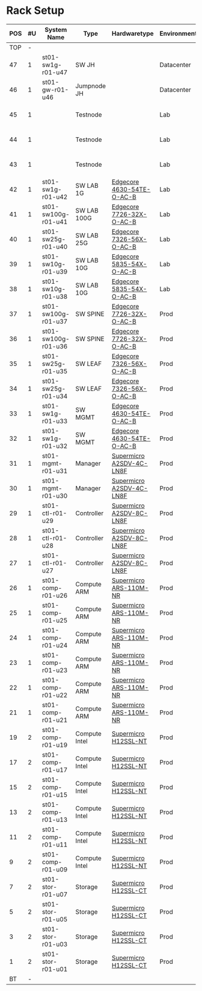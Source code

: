 # Rack Setup


| POS | #U |    System Name        |      Type      | Hardwaretype                                                        | Environment | Comments                         |
|-----|----|-----------------------|----------------|---------------------------------------------------------------------|-------------|----------------------------------|
| TOP | -  |                       |                |                                                                     |             |                                  |
| 47  | 1  | st01-sw1g-r01-u47     | SW JH          |                                                                     | Datacenter  | MGMT-Access for Lab              |
| 46  | 1  | st01-gw-r01-u46       | Jumpnode JH    |                                                                     | Datacenter  | Router, Jumphost, Serial Access  |
| 45  | 1  |                       | Testnode       |                                                                     | Lab         | planned, 2x1GBE, 2x25GBE         |
| 44  | 1  |                       | Testnode       |                                                                     | Lab         | planned, 2x1GBE, 2x25GBE         |
| 43  | 1  |                       | Testnode       |                                                                     | Lab         | planned, 2x1GBE, 2x25GBE         |
| 42  | 1  | st01-sw1g-r01-u42     | SW LAB 1G      | [Edgecore 4630-54TE-O-AC-B](./network/Edgecore_4630-54TE-O-AC-B.md) | Lab         |                                  |
| 41  | 1  | st01-sw100g-r01-u41   | SW LAB 100G    | [Edgecore 7726-32X-O-AC-B](./network/Edgecore_7726-32X-O-AC-B.md)   | Lab         |                                  |
| 40  | 1  | st01-sw25g-r01-u40    | SW LAB 25G     | [Edgecore 7326-56X-O-AC-B](./network/Edgecore_7326-56X-O-AC-B.md)   | Lab         |                                  |
| 39  | 1  | st01-sw10g-r01-u39    | SW LAB 10G     | [Edgecore 5835-54X-O-AC-B](./network/Edgecore_5835-54X-O-AC-B.md)   | Lab         |                                  |
| 38  | 1  | st01-sw10g-r01-u38    | SW LAB 10G     | [Edgecore 5835-54X-O-AC-B](./network/Edgecore_5835-54X-O-AC-B.md)   | Lab         |                                  |
| 37  | 1  | st01-sw100g-r01-u37   | SW SPINE       | [Edgecore 7726-32X-O-AC-B](./network/Edgecore_7726-32X-O-AC-B.md)   | Prod        |                                  |
| 36  | 1  | st01-sw100g-r01-u36   | SW SPINE       | [Edgecore 7726-32X-O-AC-B](./network/Edgecore_7726-32X-O-AC-B.md)   | Prod        |                                  |
| 35  | 1  | st01-sw25g-r01-u35    | SW LEAF        | [Edgecore 7326-56X-O-AC-B](./network/Edgecore_7326-56X-O-AC-B.md)   | Prod        |                                  |
| 34  | 1  | st01-sw25g-r01-u34    | SW LEAF        | [Edgecore 7326-56X-O-AC-B](./network/Edgecore_7326-56X-O-AC-B.md)   | Prod        |                                  |
| 33  | 1  | st01-sw1g-r01-u33     | SW MGMT        | [Edgecore 4630-54TE-O-AC-B](./network/Edgecore_4630-54TE-O-AC-B.md) | Prod        |                                  |
| 32  | 1  | st01-sw1g-r01-u32     | SW MGMT        | [Edgecore 4630-54TE-O-AC-B](./network/Edgecore_4630-54TE-O-AC-B.md) | Prod        |                                  |
| 31  | 1  | st01-mgmt-r01-u31     | Manager        | [Supermicro A2SDV-4C-LN8F](./servers/Supermicro_A2SDV-4C-LN8F.md)   | Prod        | OSISM Manager Node               |
| 30  | 1  | st01-mgmt-r01-u30     | Manager        | [Supermicro A2SDV-4C-LN8F](./servers/Supermicro_A2SDV-4C-LN8F.md)   | Prod        | Observability                    |
| 29  | 1  | st01-ctl-r01-u29      | Controller     | [Supermicro A2SDV-8C-LN8F](./servers/Supermicro_A2SDV-8C-LN8F.md)   | Prod        | Openstack Controller,Ceph Mon,.. |
| 28  | 1  | st01-ctl-r01-u28      | Controller     | [Supermicro A2SDV-8C-LN8F](./servers/Supermicro_A2SDV-8C-LN8F.md)   | Prod        | Openstack Controller,Ceph Mon,.. |
| 27  | 1  | st01-ctl-r01-u27      | Controller     | [Supermicro A2SDV-8C-LN8F](./servers/Supermicro_A2SDV-8C-LN8F.md)   | Prod        | Openstack Controller,Ceph Mon,.. |
| 26  | 1  | st01-comp-r01-u26     | Compute ARM    | [Supermicro ARS-110M-NR](./servers/Supermicro_ARS-110M-NR.md)       | Prod        |                                  |
| 25  | 1  | st01-comp-r01-u25     | Compute ARM    | [Supermicro ARS-110M-NR](./servers/Supermicro_ARS-110M-NR.md)       | Prod        |                                  |
| 24  | 1  | st01-comp-r01-u24     | Compute ARM    | [Supermicro ARS-110M-NR](./servers/Supermicro_ARS-110M-NR.md)       | Prod        |                                  |
| 23  | 1  | st01-comp-r01-u23     | Compute ARM    | [Supermicro ARS-110M-NR](./servers/Supermicro_ARS-110M-NR.md)       | Prod        |                                  |
| 22  | 1  | st01-comp-r01-u22     | Compute ARM    | [Supermicro ARS-110M-NR](./servers/Supermicro_ARS-110M-NR.md)       | Prod        |                                  |
| 21  | 1  | st01-comp-r01-u21     | Compute ARM    | [Supermicro ARS-110M-NR](./servers/Supermicro_ARS-110M-NR.md)       | Prod        |                                  |
| 19  | 2  | st01-comp-r01-u19     | Compute Intel  | [Supermicro H12SSL-NT](./servers/Supermicro_H12SSL-NT.md)           | Prod        |                                  |
| 17  | 2  | st01-comp-r01-u17     | Compute Intel  | [Supermicro H12SSL-NT](./servers/Supermicro_H12SSL-NT.md)           | Prod        |                                  |
| 15  | 2  | st01-comp-r01-u15     | Compute Intel  | [Supermicro H12SSL-NT](./servers/Supermicro_H12SSL-NT.md)           | Prod        |                                  |
| 13  | 2  | st01-comp-r01-u13     | Compute Intel  | [Supermicro H12SSL-NT](./servers/Supermicro_H12SSL-NT.md)           | Prod        |                                  |
| 11  | 2  | st01-comp-r01-u11     | Compute Intel  | [Supermicro H12SSL-NT](./servers/Supermicro_H12SSL-NT.md)           | Prod        |                                  |
| 9   | 2  | st01-comp-r01-u09     | Compute Intel  | [Supermicro H12SSL-NT](./servers/Supermicro_H12SSL-NT.md)           | Prod        |                                  |
| 7   | 2  | st01-stor-r01-u07     | Storage        | [Supermicro H12SSL-CT](./servers/Supermicro_H12SSL-CT.md)           | Prod        |                                  |
| 5   | 2  | st01-stor-r01-u05     | Storage        | [Supermicro H12SSL-CT](./servers/Supermicro_H12SSL-CT.md)           | Prod        |                                  |
| 3   | 2  | st01-stor-r01-u03     | Storage        | [Supermicro H12SSL-CT](./servers/Supermicro_H12SSL-CT.md)           | Prod        |                                  |
| 1   | 2  | st01-stor-r01-u01     | Storage        | [Supermicro H12SSL-CT](./servers/Supermicro_H12SSL-CT.md)           | Prod        |                                  |
| BT  | -  |                       |                |                                                                     |             |                                  |
